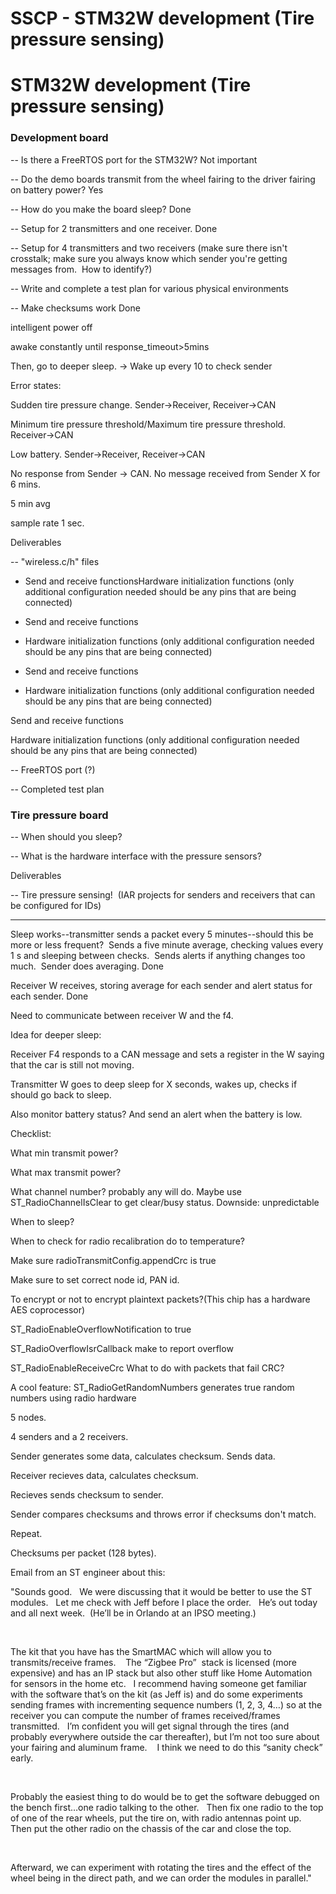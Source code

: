 # SSCP - STM32W development (Tire pressure sensing)

# STM32W development (Tire pressure sensing)

### Development board

[](#h.8sgn24e3d0z3)

-- Is there a FreeRTOS port for the STM32W? Not important

-- Do the demo boards transmit from the wheel fairing to the driver fairing on battery power? Yes

-- How do you make the board sleep? Done

-- Setup for 2 transmitters and one receiver. Done

-- Setup for 4 transmitters and two receivers (make sure there isn't crosstalk; make sure you always know which sender you're getting messages from.  How to identify?)

-- Write and complete a test plan for various physical environments

-- Make checksums work Done

intelligent power off

awake constantly until response_timeout>5mins

Then, go to deeper sleep. -> Wake up every 10 to check sender

Error states:

Sudden tire pressure change. Sender->Receiver, Receiver->CAN

Minimum tire pressure threshold/Maximum tire pressure threshold. Receiver->CAN

Low battery. Sender->Receiver, Receiver->CAN

No response from Sender -> CAN. No message received from Sender X for 6 mins.

5 min avg

sample rate 1 sec.

Deliverables

-- "wireless.c/h" files

* Send and receive functionsHardware initialization functions (only additional configuration needed should be any pins that are being connected)
* Send and receive functions
* Hardware initialization functions (only additional configuration needed should be any pins that are being connected)

* Send and receive functions
* Hardware initialization functions (only additional configuration needed should be any pins that are being connected)

Send and receive functions

Hardware initialization functions (only additional configuration needed should be any pins that are being connected)

-- FreeRTOS port (?)

-- Completed test plan

### Tire pressure board

[](#h.p7q7dyca26zh)

-- When should you sleep?

-- What is the hardware interface with the pressure sensors?

Deliverables

-- Tire pressure sensing!  (IAR projects for senders and receivers that can be configured for IDs)

____________________________

Sleep works--transmitter sends a packet every 5 minutes--should this be more or less frequent?  Sends a five minute average, checking values every 1 s and sleeping between checks.  Sends alerts if anything changes too much.  Sender does averaging. Done

Receiver W receives, storing average for each sender and alert status for each sender. Done

Need to communicate between receiver W and the f4.

Idea for deeper sleep:

Receiver F4 responds to a CAN message and sets a register in the W saying that the car is still not moving.

Transmitter W goes to deep sleep for X seconds, wakes up, checks if should go back to sleep.

Also monitor battery status? And send an alert when the battery is low.

Checklist:

What min transmit power?

What max transmit power?

What channel number? probably any will do. Maybe use ST_RadioChannelIsClear to get clear/busy status. Downside: unpredictable

When to sleep?

When to check for radio recalibration do to temperature?

Make sure radioTransmitConfig.appendCrc is true

Make sure to set correct node id, PAN id.

To encrypt or not to encrypt plaintext packets?(This chip has a hardware AES coprocessor)

ST_RadioEnableOverflowNotification to true

ST_RadioOverflowIsrCallback make to report overflow

ST_RadioEnableReceiveCrc What to do with packets that fail CRC?

A cool feature: ST_RadioGetRandomNumbers generates true random numbers using radio hardware

5 nodes.

4 senders and a 2 receivers.

Sender generates some data, calculates checksum. Sends data.

Receiver recieves data, calculates checksum.

Recieves sends checksum to sender.

Sender compares checksums and throws error if checksums don't match.

Repeat.

Checksums per packet (128 bytes).

Email from an ST engineer about this:

"Sounds good.   We were discussing that it would be better to use the ST modules.   Let me check with Jeff before I place the order.   He’s out today and all next week.  (He’ll be in Orlando at an IPSO meeting.)

 

The kit that you have has the SmartMAC which will allow you to transmits/receive frames.    The “Zigbee Pro”  stack is licensed (more expensive) and has an IP stack but also other stuff like Home Automation for sensors in the home etc.   I recommend having someone get familiar with the software that’s on the kit (as Jeff is) and do some experiments sending frames with incrementing sequence numbers (1, 2, 3, 4…) so at the receiver you can compute the number of frames received/frames transmitted.   I’m confident you will get signal through the tires (and probably everywhere outside the car thereafter), but I’m not too sure about your fairing and aluminum frame.    I think we need to do this “sanity check” early.

 

Probably the easiest thing to do would be to get the software debugged on the bench first…one radio talking to the other.   Then fix one radio to the top of one of the rear wheels, put the tire on, with radio antennas point up.   Then put the other radio on the chassis of the car and close the top.

 

Afterward, we can experiment with rotating the tires and the effect of the wheel being in the direct path, and we can order the modules in parallel."

